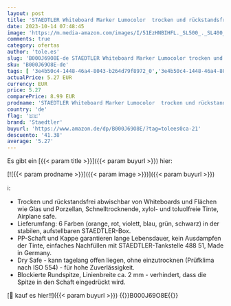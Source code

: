 ```yaml
---
layout: post
title: 'STAEDTLER Whiteboard Marker Lumocolor  trocken und rückstandsfrei abwischbar von Whiteboards  Rundspitze  ca. 2 mm Linienbreite  hohe Qualität  Set mit 6 Farben  351 WP6'
date: 2023-10-14 07:48:45
image: 'https://m.media-amazon.com/images/I/51EzHNBIHFL._SL500_._SL400_.jpg'
comments: true
category: ofertas
author: 'tole.es'
slug: 'B000J69O8E-de STAEDTLER Whiteboard Marker Lumocolor trocken und...'
sku: 'B000J69O8E-de'
tags: [ '3e4b50c4-1448-46a4-8043-b264d79f8972_0','3e4b50c4-1448-46a4-8043-b264d79f8972_5301','3e4b50c4-1448-46a4-8043-b264d79f8972_5501','3e4b50c4-1448-46a4-8043-b264d79f8972_5901','3e4b50c4-1448-46a4-8043-b264d79f8972_9601','Arborist Merchandising Root','Bürobedarf & Schreibwaren','Büroklassiker','Büroklassiker Promo','Marker & Filzstifte','OP_DE','Schreibwaren','Self Service','Special Features Stores','Weißwandstifte','staedtler','🇩🇪', ]
actualPrice: 5.27 EUR
currency: EUR
price: 5.27
comparePrice: 8.99 EUR
prodname: 'STAEDTLER Whiteboard Marker Lumocolor  trocken und rückstandsfrei abwischbar von Whiteboards  Rundspitze  ca. 2 mm Linienbreite  hohe Qualität  Set mit 6 Farben  351 WP6'
country: 'de'
flag: '🇩🇪'
brand: 'Staedtler'
buyurl: 'https://www.amazon.de/dp/B000J69O8E/?tag=tolees0ca-21'
descuento: '41.38'
average: '5.27'
---
```


Es gibt ein [{{< param title >}}]({{< param buyurl >}}) hier:

[![{{< param prodname >}}]({{< param image >}})]({{< param buyurl >}})

ℹ️:

- Trocken und rückstandsfrei abwischbar von Whiteboards und Flächen wie Glas und Porzellan, Schnelltrocknende, xylol- und toluolfreie Tinte, Airplane safe.
- Lieferumfang: 6 Farben (orange, rot, violett, blau, grün, schwarz) in der stabilen, aufstellbaren STAEDTLER-Box.
- PP-Schaft und Kappe garantieren lange Lebensdauer, kein Ausdampfen der Tinte, einfaches Nachfüllen mit STAEDTLER-Tankstelle 488 51, Made in Germany.
- Dry Safe - kann tagelang offen liegen, ohne einzutrocknen (Prüfklima nach ISO 554) - für hohe Zuverlässigkeit.
- Blockierte Rundspitze, Linienbreite ca. 2 mm - verhindert, dass die Spitze in den Schaft eingedrückt wird.

[🛒 kauf es hier!!]({{< param buyurl >}})
{{<world>}}B000J69O8E{{</world>}}
